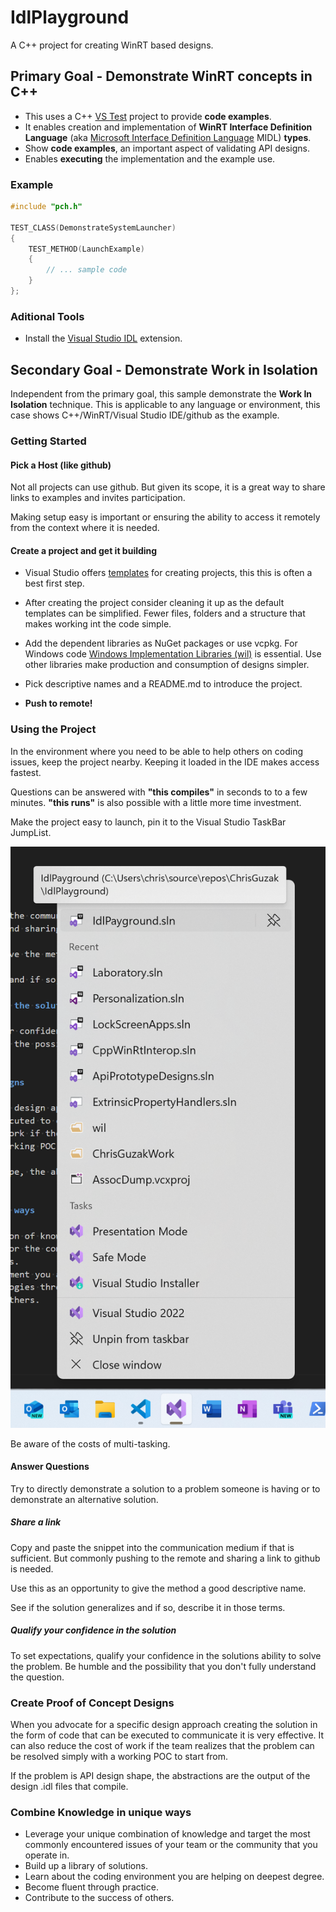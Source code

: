 # IdlPlayground

A C++ project for creating WinRT based designs.

## Primary Goal - Demonstrate WinRT concepts in C++

* This uses a C++ [VS Test](https://github.com/microsoft/vstest) project to provide **code examples**.
* It enables creation and implementation of **WinRT Interface Definition Language** (aka [Microsoft Interface Definition Language](https://learn.microsoft.com/en-us/uwp/midl-3/intro) MIDL) **types**.
* Show **code examples**, an important aspect of validating API designs.
* Enables **executing** the implementation and the example use.

### Example

```cpp
#include "pch.h"

TEST_CLASS(DemonstrateSystemLauncher)
{
    TEST_METHOD(LaunchExample)
    {
        // ... sample code
    }
};
```

### Aditional Tools
* Install the [Visual Studio IDL](https://marketplace.visualstudio.com/items?itemName=MadsKristensen.idl) extension.

## Secondary Goal - Demonstrate Work in Isolation

Independent from the primary goal, this sample demonstrate the
**Work In Isolation** technique. This is applicable to any language or 
environment, this case shows C++/WinRT/Visual Studio IDE/github as the example.

### Getting Started

#### Pick a Host (like github)

Not all projects can use github. But given its scope, it is a great way
to share links to examples and invites participation.

Making setup easy is important or ensuring the ability to access it remotely
from the context where it is needed.

#### Create a project and get it building

* Visual Studio offers [templates](https://learn.microsoft.com/en-us/visualstudio/test/writing-unit-tests-for-c-cpp?view=vs-2022) for creating projects, this this is often a best first step.
* After creating the project consider cleaning it up as the default templates can be simplified.
Fewer files, folders and a structure that makes working int the code simple.
* Add the dependent libraries as NuGet packages or use vcpkg. For Windows code
[Windows Implementation Libraries (wil)](https://github.com/microsoft/wil) is essential. Use other libraries make
production and consumption of designs simpler.
* Pick descriptive names and a README.md to introduce the project.

* **Push to remote!**

### Using the Project

In the environment where you need to be able to help others on coding issues, keep the project nearby.
Keeping it loaded in the IDE makes access fastest.

Questions can be answered with **"this compiles"** in seconds to to a few minutes.
**"this runs"** is also possible with a little more time investment.

Make the project easy to launch, pin it to the Visual Studio TaskBar JumpList.

![Alt text](image.png)

Be aware of the costs of multi-tasking.

#### Answer Questions

Try to directly demonstrate a solution to a problem someone is having or to demonstrate an
alternative solution.

##### Share a link

Copy and paste the snippet into the communication medium if that is sufficient. But
commonly pushing to the remote and sharing a link to github is needed.

Use this as an opportunity to give the method a good descriptive name.

See if the solution generalizes and if so, describe it in those terms.

##### Qualify your confidence in the solution

To set expectations, qualify your confidence in the solutions ability to
solve the problem. Be humble and the possibility that you don't fully understand the question.

### Create Proof of Concept Designs

When you advocate for a specific design approach creating the solution in
the form of code that can be executed to communicate it is very effective.
It can also reduce the cost of work if the team realizes that the problem
can be resolved simply with a working POC to start from.

If the problem is API design shape, the abstractions are the output of the design
.idl files that compile.

### Combine Knowledge in unique ways

* Leverage your unique combination of knowledge and target the most commonly
encountered issues of your team or the community that you operate in.
* Build up a library of solutions.
* Learn about the coding environment you are helping on deepest degree.
* Become fluent through practice.
* Contribute to the success of others.
